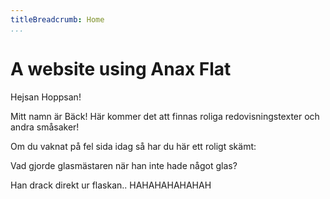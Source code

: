 ```yaml
---
titleBreadcrumb: Home
...
```

A website using Anax Flat
===============================

Hejsan Hoppsan!

Mitt namn är Bäck! Här kommer det att finnas roliga redovisningstexter
och andra småsaker!

Om du vaknat på fel sida idag så har du här ett roligt skämt:

Vad gjorde glasmästaren när han inte hade något glas?

Han drack direkt ur flaskan.. HAHAHAHAHAHAH
